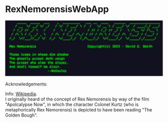 # RexNemorensisWebApp

<img src="./public/images/Screenshot.png">

Acknowledgements:

Info: [Wikipedia](https://en.wikipedia.org/wiki/Rex_Nemorensis#:~:text=This%20is%2C%20in%20a%20nutshell,his%20position%20against%20all%20challengers).  
I originally heard of the concept of Rex Nemorensis by way of the film "Apolcalypse Now", in which the character Colonel Kurtz (who is metaphorically Rex Nemorensis) is depicted to have been reading "The Golden Bough".
